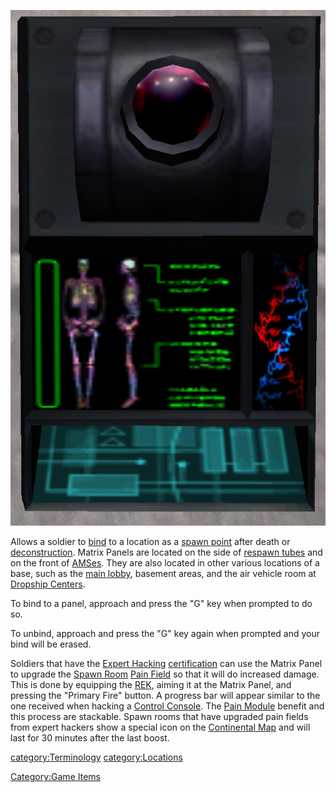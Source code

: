 ![](images/Matrix_Panel.jpg "Matrix_Panel.jpg")

Allows a soldier to [bind](Bind.md) to a location as a [spawn
point](spawn_point.md) after death or
[deconstruction](../terminology/Deconstruct.md). Matrix Panels are located on
the side of [respawn tubes](respawn_tube.md) and on the front of
[AMSes](../vehicles/Advanced_Mobile_Station.md). They are also located in
other various locations of a base, such as the [main
lobby](../locations/Main_lobby.md), basement areas, and the air vehicle room
at [Dropship Centers](../locations/Dropship_Center.md).

To bind to a panel, approach and press the "G" key when prompted to do
so.

To unbind, approach and press the "G" key again when prompted and your
bind will be erased.

Soldiers that have the [Expert Hacking](../certifications/Expert_Hacking.md)
[certification](../certifications/Certification.md) can use the Matrix Panel to
upgrade the [Spawn Room](../locations/Spawn_Room.md) [Pain
Field](../terminology/Pain_Field.md) so that it will do increased damage. This
is done by equipping the [REK](../weapons/Remote_Electronics_Kit.md), aiming it at the Matrix
Panel, and pressing the "Primary Fire" button. A progress bar will
appear similar to the one received when hacking a [Control
Console](../locations/Control_Console.md). The [Pain
Module](../etc/Pain_Module.md) benefit and this process are stackable.
Spawn rooms that have upgraded pain fields from expert hackers show a
special icon on the [Continental Map](../etc/Continental_Map.md) and
will last for 30 minutes after the last boost.

[category:Terminology](category:Terminology.md)
[category:Locations](category:Locations.md)

[Category:Game Items](Category:Game_Items.md)
